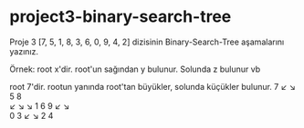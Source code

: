 # project3-binary-search-tree
Proje 3
[7, 5, 1, 8, 3, 6, 0, 9, 4, 2] dizisinin Binary-Search-Tree aşamalarını yazınız.

Örnek: root x'dir. root'un sağından y bulunur. Solunda z bulunur vb
 
 root 7'dir. rootun yanında root'tan büyükler, solunda küçükler bulunur.
                                7
                            ↙      ↘
                           5         8  
                        ↙     ↘        ↘
                       1        6        9
                     ↙    ↘  
                    0      3
                          ↙  ↘
                         2     4
